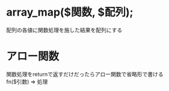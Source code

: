 # array_map($関数, $配列);
配列の各値に関数処理を施した結果を配列にする

# アロー関数
関数処理をreturnで返すだけだったらアロー関数で省略形で書ける  
fn($引数) => 処理